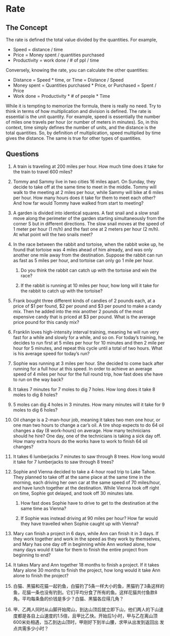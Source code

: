 # Rate

## The Concept
The rate is defined the total value divided by the quantities. For example,
*	Speed = distance / time
*	Price = Money spent / quantities purchased
*	Productivity = work done / # of ppl / time

Conversely, knowing the rate, you can calculate the other quantities:
*	Distance = Speed * time, or Time = Distance / Speed
*	Money spent = Quantities purchased * Price, or Purchased = Spent / Price
*	Work done = Productivity * # of people * Time

While it is tempting to memorize the formula, there is really no need. Try to think in terms of how multiplication and division is defined. The rate is essential is the unit quantity. For example, speed is essentially the number of miles one travels per hour (or number of meters in minutes). So, in this context, time simply defines the number of units, and the distance is the total quantities. So, by definition of  multiplication, speed multiplied by time gives the distance. The same is true for other types of quantities. 

## Questions
1. A train is traveling at 200 miles per hour. How much time does it take for the train to travel 600 miles?

2. Tommy and Sammy live in two cities 16 miles apart. On Sunday, they decide to take off at the same time to meet in the middle. Tommy will walk to the meeting at 2 miles per hour, while Sammy will bike at 6 miles per hour. How many hours does it take for them to meet each other? And how far would Tommy have walked from start to meeting?

3.	A garden is divided into identical squares. A fast snail and a slow snail move along the perimeter of the garden starting simultaneously from the corner S but in different directions. The slow snail moves at the speed of 1 meter per hour (1 m/h) and the fast one at 2 meters per hour (2 m/h). At what point will the two snails meet? 

4.	In the race between the rabbit and tortoise, when the rabbit woke up, he found that tortoise was 4 miles ahead of him already, and was only another one mile away from the destination. Suppose the rabbit can run as fast as 5 miles per hour, and tortoise can only go 1 mile per hour. 

    1. Do you think the rabbit can catch up with the tortoise and win the race? 

    2. If the rabbit is running at 10 miles per hour, how long will it take for the rabbit to catch up with the tortoise?

5.	Frank bought three different kinds of candies of 2 pounds each, at a price of $1 per found, $2 per pound and $3 per pound to make a candy mix. Then he added into the mix another 2 pounds of the most expensive candy that is priced at $3 per pound. What is the average price pound for this candy mix?

6.	Franklin loves high-intensity interval training, meaning he will run very fast for a while and slowly for a while, and so on. For today’s training, he decides to run first at 5 miles per hour for 10 minutes and then 2 mile per hour for 5 minutes, and repeat this cycle until a total of two hours. What is his average speed for today’s run?

7.	Sophie was running at 3 miles per hour. She decided to come back after running for a full hour at this speed. In order to achieve an average speed of 4 miles per hour for the full round trip, how fast does she have to run on the way back? 

8.	It takes 7 minutes for 7 moles to dig 7 holes. How long does it take 8 moles to dig 8 holes?

9.	5 moles can dig 4 holes in 3 minutes. How many minutes will it take for 9 moles to dig 6 holes?

10.	Oil change is a 2-man-hour job, meaning it takes two men one hour, or one man two hours to change a car’s oil. A tire shop expects to do 64 oil changes a day (8 work-hours) on average. How many technicians should he hire? One day, one of the technicians is taking a sick day off. How many extra hours do the works have to work to finish 64 oil changes? 

11.	It takes 6 lumberjacks 7 minutes to saw through 8 trees. How long would it take for 7 lumberjacks to saw through 8 trees?

12.	Sophie and Vienna decided to take a 4-hour road trip to Lake Tahoe. They planned to take off at the same place at the same time in the morning, each driving her own car at the same speed of 70 miles/hour, and have lunch together at the destination. While Vienna took off right on time, Sophie got delayed, and took off 30 minutes late. 

    1.	How fast does Sophie have to drive to get to the destination at the same time as Vienna?

    2.	If Sophie was instead driving at 90 miles per hour? How far would they have travelled when Sophie caught up with Vienna?

13.	Mary can finish a project in 6 days, while Ann can finish it in 3 days. If they work together and work in the speed as they work by themselves, and Mary has one day off in beginning while Ann worked alone, how many days would it take for them to finish the entire project from beginning to end?

14.	It takes Mary and Ann together 18 months to finish a project. If it takes Mary alone 30 months to finish the project, how long would it take Ann alone to finish the project?

15.	白猫、黑猫和花猫一起钓鱼，白猫钓了5条一样大小的鱼，黑猫钓了3条这样的鱼，花猫一条也没有钓到。它们平均分食了所有的鱼。这样花猫共付鱼款8角。平均每条鱼的价钱是多少？白猫、黑猫各应得几角？

16.	甲、乙两人同时从山脚开始爬山，到达山顶后就立即下山，他们两人的下山速度都是各自上山速度的1.5倍，且甲比乙快。开始后1小时，甲与乙在离山顶600米处相遇，当乙到达山顶时，甲刚好下到半山腰，求甲从出发到返回出
发点共需多少小时？


